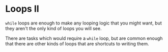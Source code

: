 # Loops II

`while` loops are enough to make any looping logic that you might want, but
they aren't the only kind of loops you will see.

There are tasks which would require a `while` loop, but are common enough that there are other kinds
of loops that are shortcuts to writing them.
